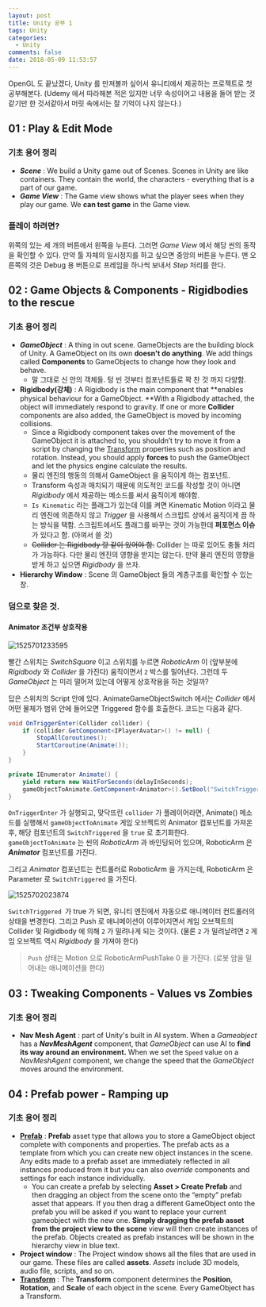 ```yaml
---
layout: post
title: Unity 공부 1
tags: Unity
categories:
  - Unity
comments: false
date: 2018-05-09 11:53:57
---
```


OpenGL 도 끝났겠다, Unity 를 만져볼까 싶어서 유니티에서 제공하는 프로젝트로 첫 공부해본다. (Udemy 에서 따라해본 적은 있지만 너무 속성이어고 내용을 들어 받는 것 같기만 한 것서같아서 머릿 속에서는 잘 기억이 나지 않는다.)

<!-- more -->

## 01 : Play & Edit Mode

### 기초 용어 정리

* ***Scene*** : We build a Unity game out of Scenes. Scenes in Unity are like containers. They contain the world, the characters - everything that is a part of our game.
* ***Game View*** : The Game view shows what the player sees when they play our game. We **can test game** in the Game view.

### 플레이 하려면?

위쪽의 있는 세 개의 버튼에서 왼쪽을 누른다. 그러면 *Game View* 에서 해당 씬의 동작을 확인할 수 있다. 만약 툴 자체의 일시정지를 하고 싶으면 중앙의 버튼을 누른다. 맨 오른쪽의 것은 Debug 용 버튼으로 프레임을 하나씩 보내서 *Step* 처리를 한다.

## 02 : Game Objects & Components - Rigidbodies to the rescue

### 기초 용어 정리

* ***GameObject*** : A thing in out scene. GameObjects are the building block of Unity. A GameObject on its own **doesn't do anything**. We add things called **Components** to GameObjects to change how they look and behave.
  * 말 그대로 신 안의 객체들. 텅 빈 것부터 컴포넌트들로 꽉 찬 것 까지 다양함.
* **Rigidbody(강체)** : A Rigidbody is the main component that **enables physical behaviour for a GameObject. **With a Rigidbody attached, the object will immediately respond to gravity. If one or more **Collider** components are also added, the GameObject is moved by incoming collisions.
  * Since a Rigidbody component takes over the movement of the GameObject it is attached to, you shouldn’t try to move it from a script by changing  the [Transform](https://docs.unity3d.com/Manual/class-Transform.html) properties such as position and rotation. Instead, you should apply **forces** to push the GameObject and let the physics engine calculate the results. 
  * 물리 엔진의 행동의 의해서 GameObject 을 움직이게 하는 컴포넌트.
  * Transform 속성과 매치되기 때문에 의도적인 코드를 작성할 것이 아니면 *Rigidbody* 에서 제공하는 메소드를 써서 움직이게 해야함.
  * `Is Kinematic` 라는 플래그가 있는데 이를 켜면 Kinematic Motion 이라고 물리 엔진에 의존하지 않고 *Trigger* 을 사용해서 스크립트 상에서 움직이게 끔 하는 방식을 택함. 스크립트에서도 플래그를 바꾸는 것이 가능한데 **퍼포먼스 이슈**가 있다고 함. (아껴서 쓸 것)
  * ~~Collider 는 Rigidbody 랑 같이 있어야 함.~~ Collider 는 따로 있어도 충돌 처리가 가능하다. 다만 물리 엔진의 영향을 받지는 않는다. 만약 물리 엔진의 영향을 받게 하고 싶으면 *Rigidbody* 을 쓰자.
* **Hierarchy Window** : Scene 의 GameObject 들의 계층구조를 확인할 수 있는 창.

### 덤으로 찾은 것.

#### Animator 조건부 상호작용

![1525701233595](..\..\..\..\..\images\201805\09\1525701233595.png)

빨간 스위치는 *SwitchSquare* 이고 스위치를 누르면 *RoboticArm* 이 (앞부분에 *Rigidbody* 와 *Collider* 을 가진다) 움직이면서 `2` 박스를 밀어낸다. 그런데 두 *GameObject* 는 미리 떨어져 있는데 어떻게 상호작용을 하는 것일까?

답은 스위치의 Script 안에 있다. AnimateGameObjectSwitch 에서는 *Collider* 에서 어떤 물체가 범위 안에 들어오면 Triggered 함수를 호출한다. 코드는 다음과 같다.

``` csharp
void OnTriggerEnter(Collider collider) {
    if (collider.GetComponent<IPlayerAvatar>() != null) {
        StopAllCoroutines();
        StartCoroutine(Animate());
    }
}

private IEnumerator Animate() {
    yield return new WaitForSeconds(delayInSeconds);
    gameObjectToAnimate.GetComponent<Animator>().SetBool("SwitchTriggered", true);
}
```

`OnTriggerEnter` 가 실행되고, 맞닥뜨린 `collider` 가 플레이어라면, Animate() 메소드를 실행해서 `gameObjectToAnimate` 게임 오브젝트의 Animator 컴포넌트를 가져온 후, 해당 컴포넌트의 `SwitchTriggered` 을 `true` 로 초기화한다. `gameObjectToAnimate` 는 씬의 *RoboticArm* 과 바인딩되어 있으며, RoboticArm 은 ***Animator*** 컴포넌트를 가진다.

그리고 *Animator* 컴포넌트는 컨트롤러로 RoboticArm 을 가지는데, RoboticArm 은 Parameter 로 `SwitchTriggered` 을 가진다. 

![1525702023874](..\..\..\..\..\images\201805\09\1525702023874.png)

`SwitchTriggered `가 true 가 되면, 유니티 엔진에서 자동으로 애니메이터 컨트롤러의 상태을 변경한다. 그리고 Push 로 애니메이션이 이루어지면서 게임 오브젝트의 Collider 및 Rigidbody 에 의해 `2` 가 밀려나게 되는 것이다. (물론 `2` 가 밀려날려면 `2` 게임 오브젝트 역시 *Rigidbody* 을 가져야 한다)

> `Push` 상태는 Motion 으로 RoboticArmPushTake 0 을 가진다. (로봇 암을 밀어내는 애니메이션을 한다)

## 03 : Tweaking Components - Values vs Zombies

### 기초 용어 정리

* **Nav Mesh Agent** : part of Unity's built in AI system. When a *Gameobject* has a ***NavMeshAgent*** component, that *GameObject* can use AI to **find its way around an environment.** When we set the `Speed` value on a *NavMeshAgent* component, we change the speed that the *GameObject* moves around the environment.

## 04 : Prefab power - Ramping up

### 기초 용어 정리

* [**Prefab**](https://docs.unity3d.com/Manual/Prefabs.html) :  **Prefab** asset type that allows you to store a  GameObject object complete with components and properties. The prefab  acts as a template from which you can create new object instances in the scene. Any edits made to a prefab asset are immediately reflected in  all instances produced from it but you can also *override* components and settings for each instance individually.  
  * You can create a prefab by selecting **Asset > Create Prefab** and then dragging an object from the scene onto the “empty” prefab  asset that appears. If you then drag a different GameObject onto the  prefab you will be asked if you want to replace your current gameobject  with the new one. **Simply dragging the prefab asset from the project view to the scene** view will then create instances of the prefab. Objects  created as prefab instances will be shown in the hierarchy view in blue  text.
* **Project window** : The Project window shows all the files that are used in our game. These files are called **assets**. *Assets* include 3D models, audio file, scripts, and so on.
* [**Transform**](https://docs.unity3d.com/Manual/class-Transform.html) : The **Transform** component determines the **Position**, **Rotation**, and **Scale** of each object in the scene. Every GameObject has a Transform. 